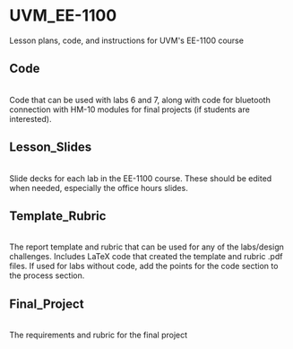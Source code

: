 # UVM_EE-1100
Lesson plans, code, and instructions for UVM's EE-1100 course
## Code
<br/>Code that can be used with labs 6 and 7, along with code for bluetooth connection with HM-10 modules for final projects (if students are interested).
## Lesson_Slides
<br/>Slide decks for each lab in the EE-1100 course. These should be edited when needed, especially the office hours slides.
## Template_Rubric
<br/>The report template and rubric that can be used for any of the labs/design challenges. Includes LaTeX code that created the template and rubric .pdf files. If used for labs without code, add the points for the code section to the process section.
## Final_Project
<br/>The requirements and rubric for the final project
